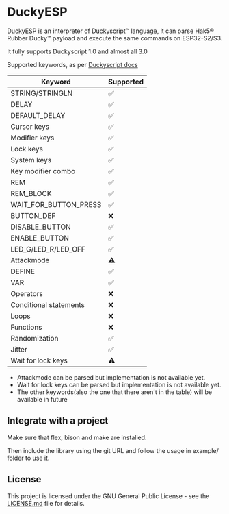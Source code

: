# DuckyESP

DuckyESP is an interpreter of Duckyscript™ language, it can parse Hak5® Rubber Ducky™ payload and execute the same commands on ESP32-S2/S3. 

It fully supports Duckyscript 1.0 and almost all 3.0

Supported keywords, as per [Duckyscript docs](https://docs.hak5.org/hak5-usb-rubber-ducky/duckyscript-tm-quick-reference)

|         Keyword        |      Supported     |
| ---------------------- | ------------------ |
|     STRING/STRINGLN    | :white_check_mark: |
|           DELAY        | :white_check_mark: |
|      DEFAULT_DELAY     | :white_check_mark: |
|        Cursor keys     | :white_check_mark: |
|       Modifier keys    | :white_check_mark: |
|         Lock keys      | :white_check_mark: |
|       System keys      | :white_check_mark: |
|  Key modifier combo    | :white_check_mark: |
|           REM          | :white_check_mark: |
|        REM_BLOCK       | :white_check_mark: |
| WAIT_FOR_BUTTON_PRESS  | :white_check_mark: |
|        BUTTON_DEF      |         :x:        |
|     DISABLE_BUTTON     | :white_check_mark: |
|      ENABLE_BUTTON     | :white_check_mark: |
| LED_G/LED_R/LED_OFF    | :white_check_mark: |
|        Attackmode      |      :warning:     |
|          DEFINE        | :white_check_mark: |
|           VAR          | :white_check_mark: |
|        Operators       |         :x:        |
| Conditional statements |         :x:        |
|          Loops         |         :x:        |
|         Functions      |         :x:        |
|      Randomization     | :white_check_mark: |
|         Jitter         | :white_check_mark: |
|   Wait for lock keys   |      :warning:     |

- Attackmode can be parsed but implementation is not available yet. 
- Wait for lock keys can be parsed but implementation is not available yet.
- The other keywords(also the one that there aren't in the table) will be available in future

## Integrate with a project

Make sure that flex, bison and make are installed.

Then include the library using the git URL and follow the usage in example/ folder to use it.

## License

This project is licensed under the GNU General Public License - see the [LICENSE.md](LICENSE.md) file for details.
